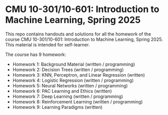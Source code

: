 # CMU 10-301/10-601: Introduction to Machine Learning, Spring 2025

This repo contains handouts and solutions for all the homework of the course CMU 10-301/10-601: Introduction to Machine Learning, Spring 2025. This material is intended for self-learner.

The course has 9 homework:
- Homework 1: Background Material (written / programming)
- Homework 2: Decision Trees (written / programming)
- Homework 3: KNN, Perceptron, and Linear Regression (written)
- Homework 4: Logistic Regression (written / programming)
- Homework 5: Neural Networks (written / programming)
- Homework 6: PAC Learning and Ethics (written)
- Homework 7: Deep Learning (written / programming)
- Homework 8: Reinforcement Learning (written / programming)
- Homework 9: Learning Paradigms (written)

